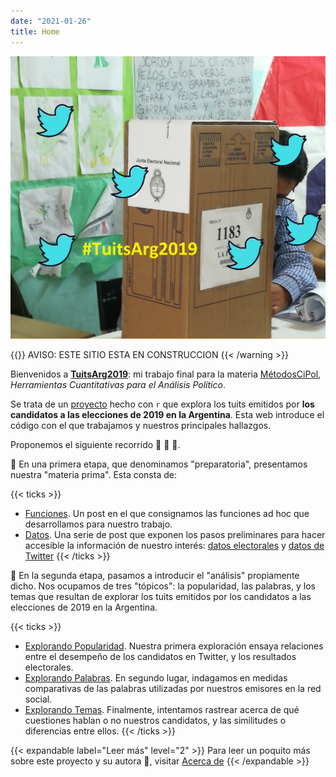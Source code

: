 ```yaml
---
date: "2021-01-26"
title: Home
---
```


![](../static/images/urna.JPG)

{{<warning>}}
AVISO: ESTE SITIO ESTA EN CONSTRUCCION
{{< /warning >}}

Bienvenidos a [**TuitsArg2019**](/about/): mi trabajo final para la materia [MétodosCiPol](https://tuqmano.github.io/MetodosCiPol/), _Herramientas Cuantitativas para el Análisis Político_. 

Se trata de un [proyecto](https://github.com/CVFH/Tuits_arg_2019) hecho con `r` que explora los tuits emitidos por **los candidatos a las elecciones de 2019 en la Argentina**. Esta web introduce el código con el que trabajamos y nuestros principales hallazgos.

Proponemos el siguiente recorrido :feet: :feet: :feet:.

:feet: En una primera etapa, que denominamos "preparatoria", presentamos nuestra "materia prima". Esta consta de:

{{< ticks >}}
* [Funciones](/post/preparacion_funciones/). Un post en el que consignamos las funciones ad hoc que desarrollamos para nuestro trabajo.
* [Datos](/post/preparacion_datos/). Una serie de post que exponen los pasos preliminares para hacer accesible la información de nuestro interés: [datos electorales](/post/preparacion_electorales/) y [datos de Twitter](/post/preparacion_tuits/)
{{< /ticks >}}

:feet: En la segunda etapa, pasamos a introducir el "análisis" propiamente dicho. Nos ocupamos de tres "tópicos": la popularidad, las palabras, y los temas que resultan de explorar los tuits emitidos por los candidatos a las elecciones de 2019 en la Argentina.

{{< ticks >}}
* [Explorando Popularidad](/post/explorando_popularidad/). Nuestra primera exploración ensaya relaciones entre el desempeño de los candidatos en Twitter, y los resultados electorales. 
* [Explorando Palabras](/post/explorando_palabras/). En segundo lugar, indagamos en medidas comparativas de las palabras utilizadas por nuestros emisores en la red social.
* [Explorando Temas](/post/explorando_temas/). Finalmente, intentamos rastrear acerca de qué cuestiones hablan o no nuestros candidatos, y las similitudes o diferencias entre ellos.
{{< /ticks >}}

{{< expandable label="Leer más" level="2" >}}
Para leer un poquito más sobre este proyecto y su autora :information_desk_person:, visitar [Acerca de](/about/)
{{< /expandable >}}